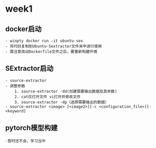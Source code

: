 # week1

## docker启动

    - winpty docker run -it ubuntu-sex
    - 将代码复制到Ubuntu-Sextractor文件夹中进行使用
    - 需注意改动Dockerfile文件之后，要重新构建环境

## SExtractor启动

    - source-extractor
    - 调整参数
        1. source-extractor -dd(创建需要输出数据及其参数)
        2. cat仅打开文件 vi打开并修改文件
        3. source-extractor -dp（选择需要输出的数据）
    - source-extractor <image> [<image2>][-c <configuration_file>][-<keyword]

## pytorch模型构建

    -暂时还不会，学习当中